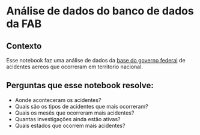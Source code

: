 # Análise de dados do banco de dados da FAB

## Contexto

Esse notebook faz uma análise de dados da [base do governo federal](https://www.linkedin.com/safety/go?messageThreadUrn=urn%3Ali%3AmessageThreadUrn%3A&url=https%3A%2F%2Fdados.gov.br%2Fdados%2Fconjuntos-dados%2Focorrencias-aeronauticas-da-aviacao-civil-brasileira&trk=flagship-messaging-android) de acidentes aereos que ocorreram em territorio nacional.

## Perguntas que esse notebook resolve:

- Aonde aconteceram os acidentes?
- Quais são os tipos de acidentes que mais ocorreram?
- Quais os mesês que ocorreram mais acidentes?
- Quantas investigações ainda estão ativas?
- Quais estados que ocorrem mais acidentes?

